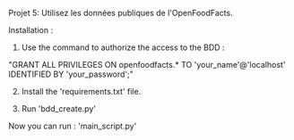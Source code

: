 Projet 5: Utilisez les données publiques de l'OpenFoodFacts. 

Installation : 

1. Use the command to authorize the access to the BDD :
  
  "GRANT ALL PRIVILEGES ON openfoodfacts.* TO 'your_name'@'localhost' IDENTIFIED BY 'your_password';"
 

2. Install the 'requirements.txt' file. 

3. Run 'bdd_create.py'

Now you can run : 'main_script.py'
